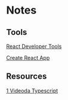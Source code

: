 # Notes

## Tools

[React Developer Tools](https://chrome.google.com/webstore/detail/react-developer-tools/fmkadmapgofadopljbjfkapdkoienihi)

[Create React App](https://create-react-app.dev/docs/adding-typescript)

## Resources

[1 Videoda Typescript](https://www.youtube.com/watch?v=LEKyAW3jPKA)
